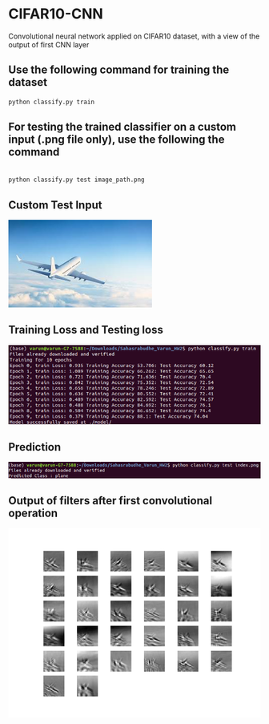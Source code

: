 # CIFAR10-CNN
Convolutional neural network applied on CIFAR10 dataset, with a view of the output of first CNN layer

## Use the following command for training the dataset
```python
python classify.py train
```

## For testing the trained classifier on a custom input (.png file only), use the following the command

``` python

python classify.py test image_path.png

```

## Custom Test Input
![alt text](https://github.com/vsahasrabudhe96/CIFAR10-CNN/blob/main/index.png)


## Training Loss and Testing loss
![alt text](https://github.com/vsahasrabudhe96/CIFAR10-CNN/blob/main/accuracy.png)

## Prediction
![alt text](https://github.com/vsahasrabudhe96/CIFAR10-CNN/blob/main/prediction.PNG)

## Output of filters after first convolutional operation
![alt text](https://github.com/vsahasrabudhe96/CIFAR10-CNN/blob/main/CONV_rslt.PNG)
